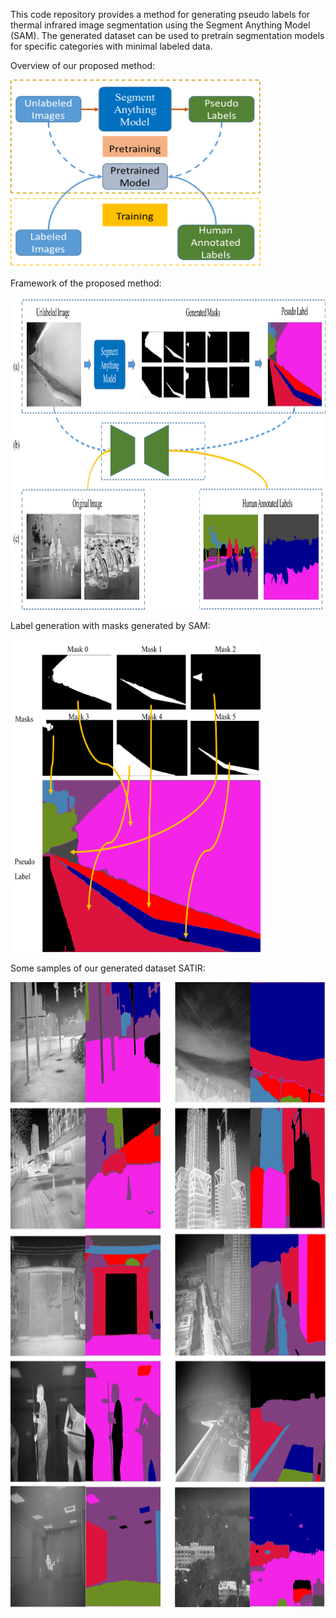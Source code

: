 This code repository provides a method for generating pseudo labels for thermal infrared image segmentation using the Segment Anything Model (SAM). 
The generated dataset can be used to pretrain segmentation models for specific categories with minimal labeled data.

Overview of our proposed method:

<img src="images/index.png" width="400" height="300" alt="overview"/><br/>

Framework of the proposed method:

<img src="images/framework.png" width="1000" height="500" alt="framework"/><br/>

Label generation with masks generated by SAM:

<img src="images/mask2label.png" width="400" height="500" alt="mask2labe;"/><br/>

Some samples of our generated dataset SATIR:

<img src="images/dataset.png" width="1000" height="1000" alt="dataset;"/><br/>
